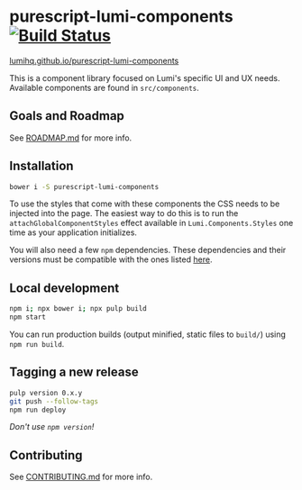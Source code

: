# purescript-lumi-components [![Build Status](https://travis-ci.org/lumihq/purescript-lumi-components.svg?branch=master)](https://travis-ci.org/lumihq/purescript-lumi-components)

[lumihq.github.io/purescript-lumi-components](https://lumihq.github.io/purescript-lumi-components/)

This is a component library focused on Lumi's specific UI and UX needs. Available components are found in `src/components`.

## Goals and Roadmap

See [ROADMAP.md](ROADMAP.md) for more info.

## Installation

```sh
bower i -S purescript-lumi-components
```

To use the styles that come with these components the CSS needs to be injected into the page. The easiest way to do this is to run the `attachGlobalComponentStyles` effect available in `Lumi.Components.Styles` one time as your application initializes.

You will also need a few `npm` dependencies. These dependencies and their versions must be compatible with the ones listed [here](https://github.com/lumihq/purescript-lumi-components/blob/master/package.json#L30).

## Local development

```sh
npm i; npx bower i; npx pulp build
npm start
```

You can run production builds (output minified, static files to `build/`) using `npm run build`.


## Tagging a new release

```sh
pulp version 0.x.y
git push --follow-tags
npm run deploy
```

_Don't use `npm version`!_

## Contributing

See [CONTRIBUTING.md](CONTRIBUTING.md) for more info.
